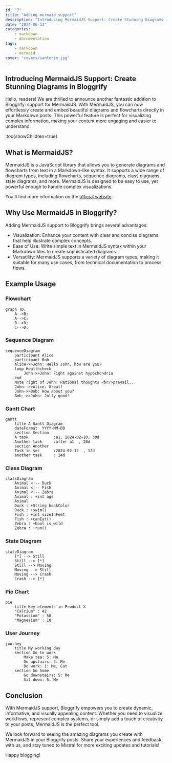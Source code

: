 ```yaml
---
id: "7"
title: "Adding mermaid support"
description: "Introducing MermaidJS Support: Create Stunning Diagrams in Bloggrify"
date: "2024-06-13"
categories:
    - markdown
    - documentation
tags:
    - markdown
    - mermaid
cover: "covers/santorin.jpg"
---
```


## Introducing MermaidJS Support: Create Stunning Diagrams in Bloggrify

Hello, readers! We are thrilled to announce another fantastic addition to Bloggrify: support for MermaidJS. With MermaidJS, you can now effortlessly create and embed beautiful diagrams and flowcharts directly in your Markdown posts. This powerful feature is perfect for visualizing complex information, making your content more engaging and easier to understand.

:toc{showChildren=true}


## What is MermaidJS?
MermaidJS is a JavaScript library that allows you to generate diagrams and flowcharts from text in a Markdown-like syntax. It supports a wide range of diagram types, including flowcharts, sequence diagrams, class diagrams, state diagrams, and more. MermaidJS is designed to be easy to use, yet powerful enough to handle complex visualizations.

You'll find more information on the [official website](https://mermaid-js.github.io/mermaid/).

## Why Use MermaidJS in Bloggrify?
Adding MermaidJS support to Bloggrify brings several advantages:

* Visualization: Enhance your content with clear and concise diagrams that help illustrate complex concepts.
* Ease of Use: Write simple text in MermaidJS syntax within your Markdown files to create sophisticated diagrams.
* Versatility: MermaidJS supports a variety of diagram types, making it suitable for many use cases, from technical documentation to process flows.

## Example Usage

### Flowchart

```mermaid
graph TD;
    A-->B;
    A-->C;
    B-->D;
    C-->D;
```

### Sequence Diagram

```mermaid
sequenceDiagram
    participant Alice
    participant Bob
    Alice->>John: Hello John, how are you?
    loop Healthcheck
        John->>John: Fight against hypochondria
    end
    Note right of John: Rational thoughts <br/>prevail...
    John-->>Alice: Great!
    John->>Bob: How about you?
    Bob-->>John: Jolly good!
```

### Gantt Chart

```mermaid
gantt
    title A Gantt Diagram
    dateFormat  YYYY-MM-DD
    section Section
    A task           :a1, 2024-02-10, 30d
    Another task     :after a1  , 20d
    section Another
    Task in sec      :2024-02-12  , 12d
    another task     : 24d
```

### Class Diagram

```mermaid
classDiagram
    Animal <|-- Duck
    Animal <|-- Fish
    Animal <|-- Zebra
    Animal : +int age
    Animal
    Duck : +String beakColor
    Duck : +swim()
    Fish : +int sizeInFeet
    Fish : +canEat()
    Zebra : +bool is_wild
    Zebra : +run()
```

### State Diagram

```mermaid
stateDiagram
    [*] --> Still
    Still --> [*]
    Still --> Moving
    Moving --> Still
    Moving --> Crash
    Crash --> [*]
```

### Pie Chart

```mermaid
pie
    title Key elements in Product X
    "Calcium" : 42
    "Potassium" : 50
    "Magnesium" : 10
```


### User Journey

```mermaid
journey
    title My working day
    section Go to work
        Make tea: 5: Me
        Go upstairs: 3: Me
        Do work: 1: Me, Cat
    section Go home
        Go downstairs: 5: Me
        Sit down: 5: Me
```

## Conclusion

With MermaidJS support, Bloggrify empowers you to create dynamic, informative, and visually appealing content. Whether you need to visualize workflows, represent complex systems, or simply add a touch of creativity to your posts, MermaidJS is the perfect tool.

We look forward to seeing the amazing diagrams you create with MermaidJS in your Bloggrify posts. Share your experiences and feedback with us, and stay tuned to Mistral for more exciting updates and tutorials!

Happy blogging!

